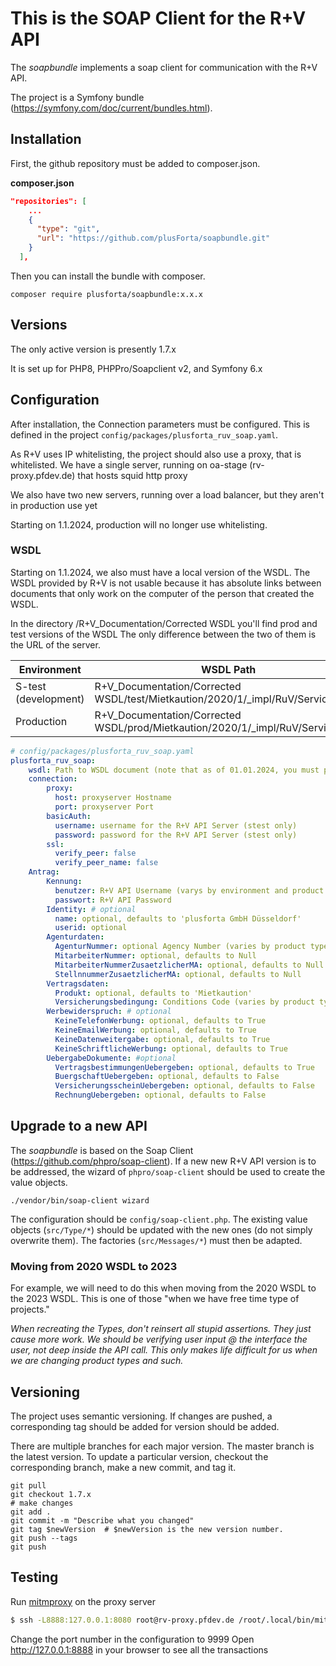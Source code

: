 # This is the SOAP Client for the R+V API

The *soapbundle* implements a soap client for communication with the R+V API.

The project is a Symfony bundle (https://symfony.com/doc/current/bundles.html).

## Installation

First, the github repository must be added to composer.json.

**composer.json**
````json
"repositories": [
    ...
    {
      "type": "git",
      "url": "https://github.com/plusForta/soapbundle.git"
    }
  ],
````

Then you can install the bundle with composer.

```shell
composer require plusforta/soapbundle:x.x.x
```

## Versions

The only active version is presently 1.7.x

It is set up for PHP8, PHPPro/Soapclient v2, and Symfony 6.x

## Configuration

After installation, the Connection parameters must be configured. This is defined in the project
`config/packages/plusforta_ruv_soap.yaml`.

As R+V uses IP whitelisting, the project should also use a proxy, that is whitelisted.
We have a single server, running on oa-stage (rv-proxy.pfdev.de) that hosts squid http proxy

We also have two new servers, running over a load balancer, but they aren't in production use yet

Starting on 1.1.2024, production will no longer use whitelisting.

### WSDL

Starting on 1.1.2024, we also must have a local version of the WSDL.   The WSDL provided by
R+V is not usable because it has absolute links between documents that only work on the computer
of the person that created the WSDL.

In the directory /R+V_Documentation/Corrected WSDL you'll find prod and test versions of the WSDL
The only difference between the two of them is the URL of the server.

| Environment          | WSDL Path | Location |
|----------------------|-----------|----------|
| S-test (development) | R+V_Documentation/Corrected WSDL/test/Mietkaution/2020/1/_impl/RuV/Service.wsdl   | https://s.webservice.ruv.de/integ/kredit/mietkaution/2020_1/ |
| Production           | R+V_Documentation/Corrected WSDL/prod/Mietkaution/2020/1/_impl/RuV/Service.wsdl    | https://ws.kredit-privat-webservice.de/bonipruef   |


```yaml
# config/packages/plusforta_ruv_soap.yaml
plusforta_ruv_soap:
    wsdl: Path to WSDL document (note that as of 01.01.2024, you must provide a local WSDL)
    connection:
        proxy:
          host: proxyserver Hostname
          port: proxyserver Port
        basicAuth:
          username: username for the R+V API Server (stest only)
          password: password for the R+V API Server (stest only)
        ssl:
          verify_peer: false
          verify_peer_name: false
    Antrag:
        Kennung:
          benutzer: R+V API Username (varys by environment and product type)
          passwort: R+V API Password
        Identity: # optional
          name: optional, defaults to 'plusforta GmbH Düsseldorf'
          userid: optional
        Agenturdaten:
          AgenturNummer: optional Agency Number (varies by product type, defaults to '166923')
          MitarbeiterNummer: optional, defaults to Null
          MitarbeiterNummerZusaetzlicherMA: optional, defaults to Null
          StellnnummerZusaetzlicherMA: optional, defaults to Null
        Vertragsdaten:
          Produkt: optional, defaults to 'Mietkaution'
          Versicherungsbedingung: Conditions Code (varies by product type, defaults to 'Miet0422')
        Werbewiderspruch: # optional
          KeineTelefonWerbung: optional, defaults to True
          KeineEmailWerbung: optional, defaults to True
          KeineDatenweitergabe: optional, defaults to True
          KeineSchriftlicheWerbung: optional, defaults to True
        UebergabeDokumente: #optional
          VertragsbestimmungenUebergeben: optional, defaults to True
          BuergschaftUebergeben: optional, defaults to False
          VersicherungsscheinUebergeben: optional, defaults to False
          RechnungUebergeben: optional, defaults to False
```

## Upgrade to a new API

The *soapbundle* is based on the Soap Client (https://github.com/phpro/soap-client). If a new
new R+V API version is to be addressed, the wizard of `phpro/soap-client` should be used to create the value objects.

```shell
./vendor/bin/soap-client wizard
```

The configuration should be `config/soap-client.php`. The existing
value objects (`src/Type/*`) should be updated with the new ones (do not simply overwrite them).
The factories (`src/Messages/*`) must then be adapted.

### Moving from 2020 WSDL to 2023

For example, we will need to do this when moving from the 2020 WSDL to the 2023 WSDL.  This is one of those "when we
have free time type of projects."

_When recreating the Types, don't reinsert all stupid assertions.   They just cause more work.  We should be verifying
user input @ the interface the user, not deep inside the API call.   This only makes life difficult for us when we are
changing product types and such._

## Versioning

The project uses semantic versioning. If changes are pushed, a corresponding tag should be added for
version should be added.

There are multiple branches for each major version. The master branch is the latest version.
To update a particular version, checkout the corresponding branch, make a new commit, and tag it.

```shell
git pull
git checkout 1.7.x
# make changes
git add .
git commit -m "Describe what you changed"
git tag $newVersion  # $newVersion is the new version number.
git push --tags
git push
```

## Testing

Run [mitmproxy](https://mitmproxy.org/) on the proxy server
```bash
$ ssh -L8888:127.0.0.1:8080 root@rv-proxy.pfdev.de /root/.local/bin/mitmweb --no-web-open-browser --web-port 8080 --listen-port 9999 --set block_global=false
```

Change the port number in the configuration to 9999
Open http://127.0.0.1:8888 in your browser to see all the transactions
